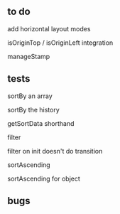 ## to do

add horizontal layout modes

isOriginTop / isOriginLeft integration

manageStamp

## tests

sortBy an array

sortBy the history

getSortData shorthand

filter

filter on init doesn't do transition

sortAscending

sortAscending for object


## bugs

